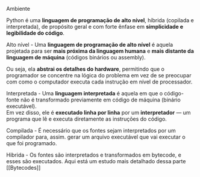Ambiente

Python é uma **linguagem de programação de alto nível**, híbrida (copilada e interpretada), de propósito geral e com forte ênfase em **simplicidade e legibilidade do código**.

Alto nível - Uma **linguagem de programação de alto nível** é aquela projetada para ser **mais próxima da linguagem humana** e **mais distante da linguagem de máquina** (códigos binários ou assembly).

Ou seja, ela **abstrai os detalhes do hardware**, permitindo que o programador se concentre na lógica do problema em vez de se preocupar com como o computador executa cada instrução em nível de processador.


Interpretada - Uma **linguagem interpretada** é aquela em que o código-fonte não é transformado previamente em código de máquina (binário executável).  
Em vez disso, ele é **executado linha por linha** por um **interpretador** — um programa que lê e executa diretamente as instruções do código.

Compilada - É necessário que os fontes sejam interpretados por um compilador para, assim. gerar um arquivo executável que vai executar o que foi programado.

Hibrida - Os fontes são interpretados e transformados em bytecode, e esses são executados.
Aqui está um estudo mais detalhado dessa parte [[Bytecodes]]
